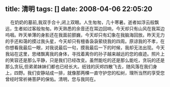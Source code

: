 title: 清明
tags: []
date: 2008-04-06 22:05:20
---

<p>&nbsp;&nbsp;&nbsp;&nbsp;在奶奶的墓前,我双手合十,闭上双眼。人生匆匆，几十寒暑。逝者如浮云般飘远，生者如过客般匆匆。昨天熟悉的余音还在耳边回响，今天却只有山风在我耳边呜咽。昨天单薄的身影还在我面前颤巍，今天却只有幻象在我脑海回放。昨天无力的手还和蔼的摸过我头星，今天却只有檀香袅袅萦绕我的四周。原谅我的不孝，在你想看我最后一眼，对我说最后一句，摸我最后一下的时候，我却无法出现。今天我站在这里，思绪飘离我的身体，寻找着离你的孙子越来越远的您的痕迹。照片上的笑容还是那么平静，只是我们已经改变。虽然能吃的还是那么能吃，贪玩的还是那么贪玩,但弟弟妹妹们都也已经长大。纸钱的灰烬四散飞去，随风落在我们身上，四野。我们安静站成一排，就像那两棵一直守护您的松树，理所当然的享受您曾经时常祈祷菩萨的保佑。清明，您与我同在。
</p>